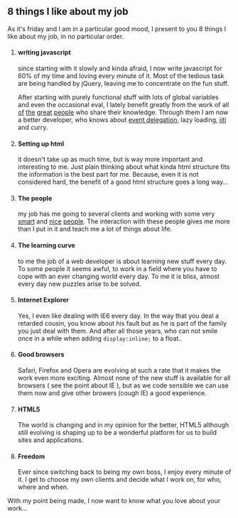 <article><h2>8 things I like about my job</h2><p>As it's friday and I am in a particular good mood,  I present to you 8 things I like about my job, in no particular order.</p><ol><li><h4>writing javascript</h4><p>since starting with it slowly and kinda afraid, I now write javascript for 60% of my time and loving every minute of it. Most of the tedious task are being handled by jQuery, leaving me to concentrate on the fun stuff.</p><p>After starting with purely functional stuff with lots of global variables and even the occasional eval, I lately benefit greatly from the work of all <a href="http://ejohn.org">of</a> <a href="http://kryogenix.org/days/">the</a> <a href="http://quirksmode.org">great</a> <a href="http://www.wait-till-i.com/">people</a> who share their knowledge. Through them I am now a better developer, who knows about <a href="http://www.wnas.nl/hidden-advantage-of-event-delegation">event delegation</a>, lazy loading, <a href="http://www.wnas.nl/jiti">jiti</a> and curry.</a></p></li><li><h4>Setting up html</h4><p>it doesn't take up as much time, but is way more important and interesting to me. Just plain thinking about what kinda html structure fits the information is the best part for me. Because, even it is not considered hard, the benefit of a good html structure goes a long way...</p></li><li><h4>The people</h4><p>my job has me going to several clients and working with some very <a href="http://twitter.com/mtrimpe">smart</a> and <a href="http://twitter.com/maartento">nice</a> <a href="http://twitter.com/rcosters">people</a>. The interaction with these people gives me more than I put in it and teach me a lot of things about life.</p></li><li><h4>The learning curve</h4><p>to me the job of a web developer is about learning new stuff every day. To some people it seems awful, to work in a field where you have to cope with an ever changing world every day. To me it is bliss, almost every day new puzzles arise to be solved.</p></li><li><h4>Internet Explorer</h4><p>Yes, I even like dealing with IE6 every day. In the way that you deal a retarded cousin, you know about his fault but as he is part of the family you just deal with them. And after all those years, who can not smile once in a while when adding <code>display:inline;</code> to a float..</p></li><li><h4>Good browsers</h4><p>Safari, Firefox and Opera are evolving at such a rate that it makes the work even more exciting. Almost none of the new stuff is available for all browsers ( see the point about IE ), but as we code sensible we can use them now and give other browers (cough IE) a good experience.</p></li><li><h4>HTML5</h4><p>The world is changing and in my opinion for the better, HTML5 although still evolving is shaping up to be a wonderful platform for us to build sites and applications.</p></li><li><h4>Freedom</h4><p>Ever since switching back to being my own boss, I enjoy every minute of it. I get to choose my own clients and decide what I work on, for who, where and when.</p></li></ol><p>With my point being made, I now want to know what you love about your work...</p></article>